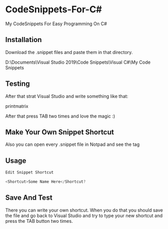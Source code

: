 # CodeSnippets-For-C#
My CodeSnippets For Easy Programming On C#

## Installation

Download the .snippet files and paste them in that directory.

D:\Documents\Visual Studio 2019\Code Snippets\Visual C#\My Code Snippets

## Testing
After that strat Visual Studio and write something like that:
 
printmatrix

After that press TAB two times and love the magic :)

## Make Your Own Snippet Shortcut
Also you can open every .snippet file in Notpad and see the tag

## Usage

```C#
Edit Snippet Shortcut

<Shortcut>Some Name Here</Shortcut?
```

## Save And Test 

There you can write your own shortcut.
When you do that you should save the file and go back to Visual Studio and try to type your new shortcut and press the TAB button two times.